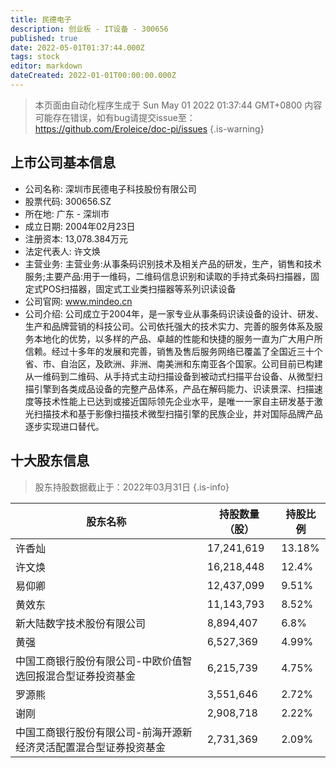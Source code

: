 ```yaml
---
title: 民德电子
description: 创业板 - IT设备 - 300656
published: true
date: 2022-05-01T01:37:44.000Z
tags: stock
editor: markdown
dateCreated: 2022-01-01T00:00:00.000Z
---
```


> 本页面由自动化程序生成于 Sun May 01 2022 01:37:44 GMT+0800
> 内容可能存在错误，如有bug请提交issue至：https://github.com/Eroleice/doc-pi/issues
{.is-warning}

## 上市公司基本信息
- 公司名称: 深圳市民德电子科技股份有限公司
- 股票代码: 300656.SZ
- 所在地: 广东 - 深圳市
- 成立日期: 2004年02月23日
- 注册资本: 13,078.384万元
- 法定代表人: 许文焕
- 主营业务: 主营业务:从事条码识别技术及相关产品的研发，生产，销售和技术服务;主要产品:用于一维码，二维码信息识别和读取的手持式条码扫描器，固定式POS扫描器，固定式工业类扫描器等系列识读设备
- 公司官网: www.mindeo.cn
- 公司介绍: 公司成立于2004年，是一家专业从事条码识读设备的设计、研发、生产和品牌营销的科技公司。公司依托强大的技术实力、完善的服务体系及服务本地化的优势，以多样的产品、卓越的性能和快捷的服务一直为广大用户所信赖。经过十多年的发展和完善，销售及售后服务网络已覆盖了全国近三十个省、市、自治区，及欧洲、非洲、南美洲和东南亚各个国家。公司目前已构建从一维码到二维码、从手持式主动扫描设备到被动式扫描平台设备、从微型扫描引擎到各类成品设备的完整产品体系，产品在解码能力、识读景深、扫描速度等技术性能上已达到或接近国际领先企业水平，是唯一一家自主研发基于激光扫描技术和基于影像扫描技术微型扫描引擎的民族企业，并对国际品牌产品逐步实现进口替代。


## 十大股东信息
> 股东持股数据截止于：2022年03月31日
{.is-info}

| 股东名称 | 持股数量（股） | 持股比例 |
| --- | --- | --- |
| 许香灿 | 17,241,619 | 13.18% |
| 许文焕 | 16,218,448 | 12.4% |
| 易仰卿 | 12,437,099 | 9.51% |
| 黄效东 | 11,143,793 | 8.52% |
| 新大陆数字技术股份有限公司 | 8,894,407 | 6.8% |
| 黄强 | 6,527,369 | 4.99% |
| 中国工商银行股份有限公司-中欧价值智选回报混合型证券投资基金 | 6,215,739 | 4.75% |
| 罗源熊 | 3,551,646 | 2.72% |
| 谢刚 | 2,908,718 | 2.22% |
| 中国工商银行股份有限公司-前海开源新经济灵活配置混合型证券投资基金 | 2,731,369 | 2.09% |




